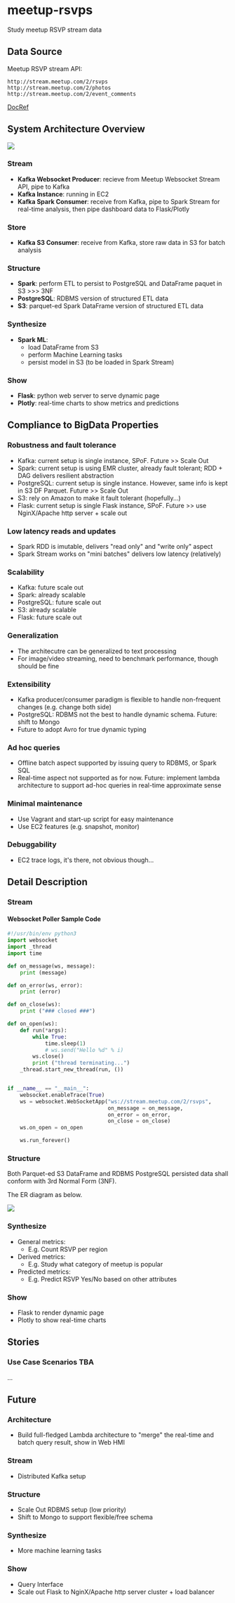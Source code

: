 # meetup-rsvps

Study meetup RSVP stream data

## Data Source

Meetup RSVP stream API:

`http://stream.meetup.com/2/rsvps`  
`http://stream.meetup.com/2/photos`  
`http://stream.meetup.com/2/event_comments`  

[DocRef](https://secure.meetup.com/meetup_api/docs/stream/2/rsvps/#websockets)

## System Architecture Overview

![](rsvp-dataflow.png)

### Stream
* __Kafka Websocket Producer__: recieve from Meetup Websocket Stream API, pipe to Kafka
* __Kafka Instance__: running in EC2
* __Kafka Spark Consumer__: receive from Kafka, pipe to Spark Stream for real-time analysis, then pipe dashboard data to Flask/Plotly

### Store
* __Kafka S3 Consumer__: receive from Kafka, store raw data in S3 for batch analysis

### Structure
* __Spark__: perform ETL to persist to PostgreSQL and DataFrame paquet in S3 >>> 3NF
* __PostgreSQL__: RDBMS version of structured ETL data
* __S3__: parquet-ed Spark DataFrame version of structured ETL data

### Synthesize
* __Spark ML__: 
	* load DataFrame from S3
	* perform Machine Learning tasks
	* persist model in S3 (to be loaded in Spark Stream)

### Show
* __Flask__: python web server to serve dynamic page
* __Plotly__: real-time charts to show metrics and predictions

## Compliance to BigData Properties

### Robustness and fault tolerance
* Kafka: current setup is single instance, SPoF. Future >> Scale Out
* Spark: current setup is using EMR cluster, already fault tolerant; RDD + DAG delivers resilient abstraction
* PostgreSQL: current setup is single instance. However, same info is kept in S3 DF Parquet. Future >> Scale Out
* S3: rely on Amazon to make it fault tolerant (hopefully...)
* Flask: current setup is single Flask instance, SPoF. Future >> use NginX/Apache http server + scale out

### Low latency reads and updates
* Spark RDD is imutable, delivers "read only" and "write only" aspect
* Spark Stream works on "mini batches" delivers low latency (relatively)

### Scalability
* Kafka: future scale out
* Spark: already scalable
* PostgreSQL: future scale out
* S3: already scalable
* Flask: future scale out

### Generalization
* The architecutre can be generalized to text processing
* For image/video streaming, need to benchmark performance, though should be fine

### Extensibility
* Kafka producer/consumer paradigm is flexible to handle non-frequent changes (e.g. change both side)
* PostgreSQL: RDBMS not the best to handle dynamic schema. Future: shift to Mongo
* Future to adopt Avro for true dynamic typing

### Ad hoc queries
* Offline batch aspect supported by issuing query to RDBMS, or Spark SQL
* Real-time aspect not supported as for now. Future: implement lambda architecture to support ad-hoc queries in real-time approximate sense

### Minimal maintenance
* Use Vagrant and start-up script for easy maintenance
* Use EC2 features (e.g. snapshot, monitor)

### Debuggability
* EC2 trace logs, it's there, not obvious though...

## Detail Description

### Stream

#### Websocket Poller Sample Code

```python
#!/usr/bin/env python3
import websocket
import _thread
import time

def on_message(ws, message):
    print (message)

def on_error(ws, error):
    print (error)

def on_close(ws):
    print ("### closed ###")

def on_open(ws):
    def run(*args):
        while True:
            time.sleep(1)
            # ws.send("Hello %d" % i)
        ws.close()
        print ("thread terminating...")
    _thread.start_new_thread(run, ())


if __name__ == "__main__":
    websocket.enableTrace(True)
    ws = websocket.WebSocketApp("ws://stream.meetup.com/2/rsvps",
                                on_message = on_message,
                                on_error = on_error,
                                on_close = on_close)
    ws.on_open = on_open

    ws.run_forever()
```

### Structure
Both Parquet-ed S3 DataFrame and RDBMS PostgreSQL persisted data shall conform with 3rd Normal Form (3NF).

The ER diagram as below.

![](rsvp-diagram.png)


### Synthesize

* General metrics:
	* E.g. Count RSVP per region
* Derived metrics:
	* E.g. Study what category of meetup is popular
* Predicted metrics:
	* E.g. Predict RSVP Yes/No based on other attributes

### Show
* Flask to render dynamic page
* Plotly to show real-time charts

## Stories
### Use Case Scenarios TBA
...

## Future
### Architecture
* Build full-fledged Lambda architecture to "merge" the real-time and batch query result, show in Web HMI

### Stream
* Distributed Kafka setup

### Structure
* Scale Out RDBMS setup (low priority)
* Shift to Mongo to support flexible/free schema

### Synthesize
* More machine learning tasks

### Show
* Query Interface
* Scale out Flask to NginX/Apache http server cluster + load balancer